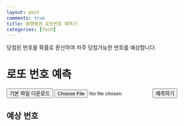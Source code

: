 ```yaml
---
layout: post
comments: true
title: 동행복권 로또번호 예측기
categories: [Tech]
---
```


당첨된 번호를 확률로 환산하여 차주 당첨가능한 번호를 예상합니다.

<html lang="en">
<head>
  <meta charset="UTF-8">
  <meta name="viewport" content="width=device-width, initial-scale=1.0">
  <title>동행복권 로또 번호 예측</title>
  <style>
    body {
      font-family: Arial, sans-serif;
      margin: 20px;
    }
    .predictions {
      margin-top: 20px;
    }
    .predictions div {
      margin-bottom: 10px;
    }
  </style>
</head>
<body>
  <h1>로또 번호 예측</h1>
  
  <!-- 기본 파일 다운로드 버튼 -->
  <button id="downloadFile">기본 파일 다운로드</button>
  <input type="file" id="fileInput" accept=".xlsx">
  <button id="predictButton">예측하기</button>

  <div class="predictions">
    <h2>예상 번호</h2>
    <div id="predictionList"></div>
  </div>

  <script src="https://cdnjs.cloudflare.com/ajax/libs/xlsx/0.18.5/xlsx.full.min.js"></script>
  <script>
    let uploadedData;
    const defaultFileUrl = "https://raw.githubusercontent.com/jinsprogram/myweb/refs/heads/master/lottowinnumber_20250103.xlsx"; // 기본 파일 Raw 링크

    // 기본 파일 다운로드 버튼 클릭 이벤트
    document.getElementById("downloadFile").addEventListener("click", () => {
      const link = document.createElement("a");
      link.href = "https://raw.githubusercontent.com/jinsprogram/myweb/refs/heads/master/lottowinnumber_20250103.xlsx"; // GitHub Raw 파일 링크
      link.download = "기본_로또_파일.xlsx";
      link.click();
    });

    // 파일 업로드 이벤트
    document.getElementById("fileInput").addEventListener("change", event => {
      const file = event.target.files[0];
      if (file) {
        const reader = new FileReader();
        reader.onload = (e) => {
          const data = new Uint8Array(e.target.result);
          const workbook = XLSX.read(data, { type: 'array' });
          const sheetName = workbook.SheetNames[0];
          uploadedData = XLSX.utils.sheet_to_json(workbook.Sheets[sheetName]);
          alert('파일 업로드 완료!');
        };
        reader.readAsArrayBuffer(file);
      }
    });

    // 기본 파일 로드 함수
    async function loadDefaultFile() {
      const response = await fetch(defaultFileUrl);
      const arrayBuffer = await response.arrayBuffer();
      const workbook = XLSX.read(new Uint8Array(arrayBuffer), { type: 'array' });
      const sheetName = workbook.SheetNames[0];
      return XLSX.utils.sheet_to_json(workbook.Sheets[sheetName]);
    }

    // 파일 데이터에서 번호 추출
    function extractNumbers(data) {
      const numbers = [];
      data.forEach(row => {
        const keys = ["당첨번호1", "당첨번호2", "당첨번호3", "당첨번호4", "당첨번호5", "당첨번호6", "보너스번호"];
        keys.forEach(key => {
          if (row[key] && !isNaN(row[key])) {
            numbers.push(row[key]);
          }
        });
      });
      return numbers;
    }

    // 예측 번호 생성
    function predictNumbers(numbers) {
      const numberFrequency = {};
      const totalNumbers = numbers.length;

      // 빈도 계산
      numbers.forEach(num => {
        numberFrequency[num] = (numberFrequency[num] || 0) + 1;
      });

      // 빈도 정렬
      const sortedNumbers = Object.entries(numberFrequency)
        .sort((a, b) => b[1] - a[1]);

      // 예측 결과 만들기
      const predictions = [];
      for (let i = 0; i < 10; i++) {
        const startIndex = i * 7; // 7개씩 묶음
        const group = sortedNumbers.slice(startIndex, startIndex + 7)
          .map(([num, freq]) => parseInt(num));
        predictions.push({ group });
      }

      return predictions;
    }

    // 예측 결과 표시
    function displayPredictions(predictions) {
      const predictionList = document.getElementById('predictionList');
      predictionList.innerHTML = "";
      predictions.forEach(({ group }, index) => {
        if (group.length === 7) { // 예상 번호가 7개인 경우에만 표시
          const div = document.createElement('div');
          div.textContent = `예상 번호 ${index + 1}: ${group.join(", ")}`;
          predictionList.appendChild(div);
        }
      });
    }

    // 예측 버튼 클릭 이벤트
    document.getElementById('predictButton').addEventListener('click', async () => {
      if (!uploadedData) {
        alert("업로드된 파일이 없으므로 기본 파일로 진행합니다.");
        uploadedData = await loadDefaultFile();
      }
      const numbers = extractNumbers(uploadedData);
      const predictions = predictNumbers(numbers);
      displayPredictions(predictions);
    });
  </script>
</body>
</html>

